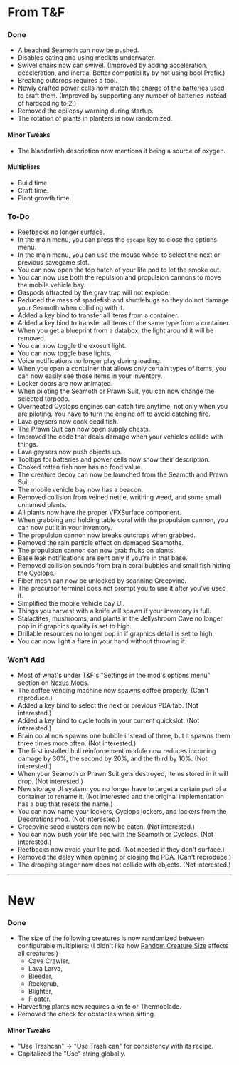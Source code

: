 # From T&F
### Done
- A beached Seamoth can now be pushed.
- Disables eating and using medkits underwater.
- Swivel chairs now can swivel. (Improved by adding acceleration, deceleration, and inertia. Better compatibility by not using bool Prefix.)
- Breaking outcrops requires a tool.
- Newly crafted power cells now match the charge of the batteries used to craft them. (Improved by supporting any number of batteries instead of hardcoding to 2.)
- Removed the epilepsy warning during startup.
- The rotation of plants in planters is now randomized.

#### Minor Tweaks
- The bladderfish description now mentions it being a source of oxygen.

#### Multipliers
- Build time.
- Craft time.
- Plant growth time.

### To-Do
- Reefbacks no longer surface.
- In the main menu, you can press the `escape` key to close the options menu.
- In the main menu, you can use the mouse wheel to select the next or previous savegame slot.
- You can now open the top hatch of your life pod to let the smoke out.
- You can now use both the repulsion and propulsion cannons to move the mobile vehicle bay.
- Gaspods attracted by the grav trap will not explode.
- Reduced the mass of spadefish and shuttlebugs so they do not damage your Seamoth when colliding with it.
- Added a key bind to transfer all items from a container.
- Added a key bind to transfer all items of the same type from a container.
- When you get a blueprint from a databox, the light around it will be removed.
- You can now toggle the exosuit light.
- You can now toggle base lights.
- Voice notifications no longer play during loading.
- When you open a container that allows only certain types of items, you can now easily see those items in your inventory.
- Locker doors are now animated.
- When piloting the Seamoth or Prawn Suit, you can now change the selected torpedo.
- Overheated Cyclops engines can catch fire anytime, not only when you are piloting. You have to turn the engine off to avoid catching fire.
- Lava geysers now cook dead fish.
- The Prawn Suit can now open supply chests.
- Improved the code that deals damage when your vehicles collide with things.
- Lava geysers now push objects up.
- Tooltips for batteries and power cells now show their description.
- Cooked rotten fish now has no food value.
- The creature decoy can now be launched from the Seamoth and Prawn Suit.
- The mobile vehicle bay now has a beacon.
- Removed collision from veined nettle, writhing weed, and some small unnamed plants.
- All plants now have the proper VFXSurface component.
- When grabbing and holding table coral with the propulsion cannon, you can now put it in your inventory.
- The propulsion cannon now breaks outcrops when grabbed.
- Removed the rain particle effect on damaged Seamoths.
- The propulsion cannon can now grab fruits on plants.
- Base leak notifications are sent only if you're in that base.
- Removed collision sounds from brain coral bubbles and small fish hitting the Cyclops.
- Fiber mesh can now be unlocked by scanning Creepvine.
- The precursor terminal does not prompt you to use it after you've used it.
- Simplified the mobile vehicle bay UI.
- Things you harvest with a knife will spawn if your inventory is full.
- Stalactites, mushrooms, and plants in the Jellyshroom Cave no longer pop in if graphics quality is set to high.
- Drillable resources no longer pop in if graphics detail is set to high.
- You can now light a flare in your hand without throwing it.

### Won't Add
- Most of what's under T&F's "Settings in the mod's options menu" section on [Nexus Mods](https://www.nexusmods.com/subnautica/mods/722).
- The coffee vending machine now spawns coffee properly. (Can't reproduce.)
- Added a key bind to select the next or previous PDA tab. (Not interested.)
- Added a key bind to cycle tools in your current quickslot. (Not interested.)
- Brain coral now spawns one bubble instead of three, but it spawns them three times more often. (Not interested.)
- The first installed hull reinforcement module now reduces incoming damage by 30%, the second by 20%, and the third by 10%. (Not interested.)
- When your Seamoth or Prawn Suit gets destroyed, items stored in it will drop. (Not interested.)
- New storage UI system: you no longer have to target a certain part of a container to rename it. (Not interested and the original implementation has a bug that resets the name.)
- You can now name your lockers, Cyclops lockers, and lockers from the Decorations mod. (Not interested.)
- Creepvine seed clusters can now be eaten. (Not interested.)
- You can now push your life pod with the Seamoth or Cyclops. (Not interested.)
- Reefbacks now avoid your life pod. (Not needed if they don't surface.)
- Removed the delay when opening or closing the PDA. (Can't reproduce.)
- The drooping stinger now does not collide with objects. (Not interested.)

---

# New
### Done
- The size of the following creatures is now randomized between configurable multipliers: (I didn't like how [Random Creature Size](https://www.nexusmods.com/subnautica/mods/138) affects all creatures.)
  - Cave Crawler,
  - Lava Larva,
  - Bleeder,
  - Rockgrub,
  - Blighter,
  - Floater.
- Harvesting plants now requires a knife or Thermoblade.
- Removed the check for obstacles when sitting.


#### Minor Tweaks
- "Use Trashcan" -> "Use Trash can" for consistency with its recipe.
- Capitalized the "Use" string globally.
